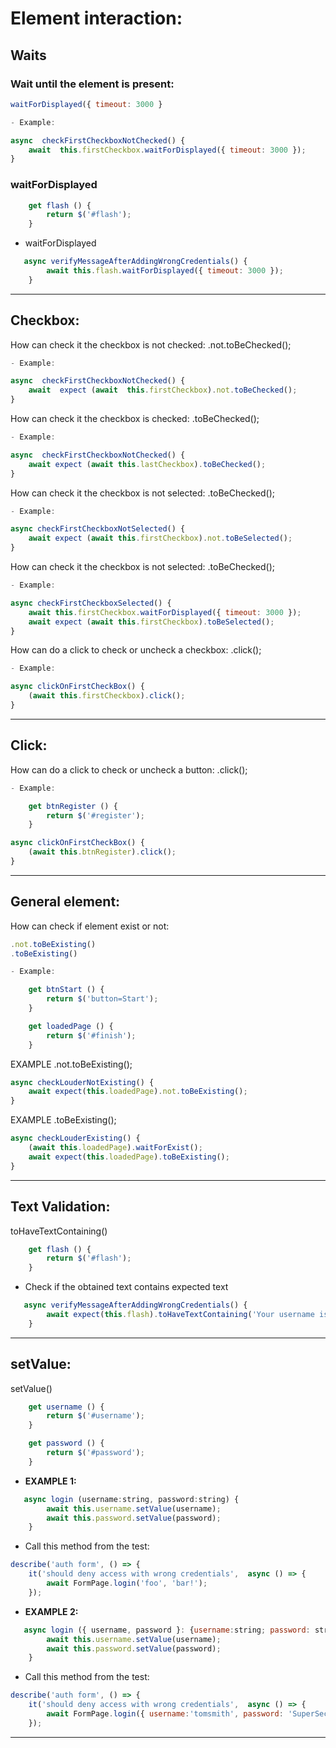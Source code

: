 # **Element interaction:** 

## **Waits**

### Wait until the element is present: 
```javascript
waitForDisplayed({ timeout: 3000 }

- Example: 

async  checkFirstCheckboxNotChecked() {
    await  this.firstCheckbox.waitForDisplayed({ timeout: 3000 });
}
```

### waitForDisplayed

```javascript
    get flash () {
        return $('#flash');
    }
```
- waitForDisplayed
```javascript
   async verifyMessageAfterAddingWrongCredentials() {
        await this.flash.waitForDisplayed({ timeout: 3000 });
    }
```

___
## **Checkbox:** 
How can check it the checkbox is not checked:  .not.toBeChecked();

```javascript
- Example: 

async  checkFirstCheckboxNotChecked() {
    await  expect (await  this.firstCheckbox).not.toBeChecked();
}
```
How can check it the checkbox is checked:  .toBeChecked();

```javascript
- Example: 

async  checkFirstCheckboxNotChecked() {
    await expect (await this.lastCheckbox).toBeChecked();
}
```

How can check it the checkbox is not selected:  .toBeChecked();

```javascript
- Example: 

async checkFirstCheckboxNotSelected() {
    await expect (await this.firstCheckbox).not.toBeSelected();
}
```

How can check it the checkbox is not selected:  .toBeChecked();

```javascript
- Example: 

async checkFirstCheckboxSelected() {
    await this.firstCheckbox.waitForDisplayed({ timeout: 3000 });
    await expect (await this.firstCheckbox).toBeSelected();
}


```

How can do a click to check or uncheck a checkbox:  .click();

```javascript
- Example: 

async clickOnFirstCheckBox() {
    (await this.firstCheckbox).click();
}
```
___

## **Click:**

How can do a click to check or uncheck a button:  .click();

```javascript
- Example: 

    get btnRegister () {
        return $('#register');
    }

async clickOnFirstCheckBox() {
    (await this.btnRegister).click();
}
```
___

## **General element:**

How can check if element exist or not: 
```javascript
.not.toBeExisting()
.toBeExisting()
```
```javascript
- Example: 

    get btnStart () {
        return $('button=Start');
    }

    get loadedPage () {
        return $('#finish');
    }
```

EXAMPLE .not.toBeExisting();

```javascript
async checkLouderNotExisting() {
    await expect(this.loadedPage).not.toBeExisting();
}
```

EXAMPLE .toBeExisting();

```javascript
async checkLouderExisting() {
    (await this.loadedPage).waitForExist();
    await expect(this.loadedPage).toBeExisting();
}
```
___

## **Text Validation:**

toHaveTextContaining()

```javascript
    get flash () {
        return $('#flash');
    }
```
- Check if the obtained text contains expected text

```javascript
   async verifyMessageAfterAddingWrongCredentials() {
        await expect(this.flash).toHaveTextContaining('Your username is invalid!');
    }
```
___

## **setValue:**

setValue()

```javascript
    get username () {
        return $('#username');
    }

    get password () {
        return $('#password');
    }
```

- **EXAMPLE 1:** 

```javascript
   async login (username:string, password:string) {
        await this.username.setValue(username);
        await this.password.setValue(password);
    }
```
- Call this method from the test: 

```javascript
describe('auth form', () => {
    it('should deny access with wrong credentials',  async () => {
        await FormPage.login('foo', 'bar!');
    });
```
- **EXAMPLE 2:** 

```javascript
   async login ({ username, password }: {username:string; password: string;}) {
        await this.username.setValue(username);
        await this.password.setValue(password);
    }
```
- Call this method from the test: 

```javascript
describe('auth form', () => {
    it('should deny access with wrong credentials',  async () => {
        await FormPage.login({ username:'tomsmith', password: 'SuperSecretPassword!' });
    });
```
___
